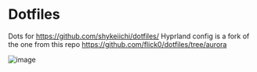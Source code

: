 # Dotfiles
Dots for https://github.com/shykeiichi/dotfiles/
Hyprland config is a fork of the one from this repo https://github.com/flick0/dotfiles/tree/aurora

![image](https://user-images.githubusercontent.com/60363370/210694248-ea9a50dc-260d-4518-bede-bbfc0a520772.png)
